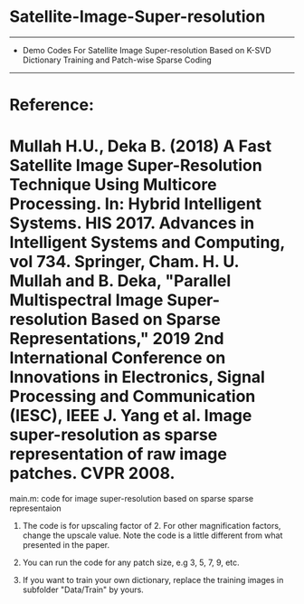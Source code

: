 # Satellite-Image-Super-resolution
*****************************************************************
* Demo Codes For Satellite Image Super-resolution Based on K-SVD 
Dictionary Training and Patch-wise Sparse Coding          
*****************************************************************

Reference:
================================================================
Mullah H.U., Deka B. (2018) A Fast Satellite Image Super-Resolution Technique Using Multicore Processing. In: Hybrid Intelligent Systems. HIS 2017. Advances in Intelligent Systems and Computing, vol 734. Springer, Cham. 
H. U. Mullah and B. Deka, "Parallel Multispectral Image Super-resolution Based on Sparse Representations," 2019 2nd International Conference on Innovations in Electronics, Signal Processing and Communication (IESC), IEEE
J. Yang et al. Image super-resolution as sparse representation of raw image patches. CVPR 2008.
================================================================
main.m: code for image super-resolution based on sparse sparse representaion

1. The  code is for upscaling factor of 2. For other magnification factors, change the upscale value. Note the code is a little different from what presented in the paper. 

2. You can run the code for any patch size, e.g 3, 5, 7, 9, etc.

3. If you want to train your own dictionary, replace the training images in subfolder "Data/Train" by yours.
